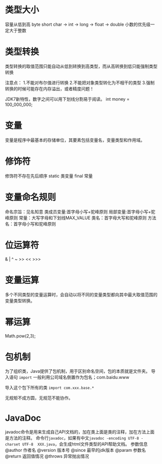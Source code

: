 # 类型大小
容量从低到高
byte short char -> int -> long -> float -> double
小数的优先级一定大于整数

# 类型转换
类型转换的取值范围只能自动从低到转换到高类型，而从高转换到低只能强制类型转换

注意点：
1.不能对布尔值进行转换
2.不能把对象类型转化为不相干的类型
3.强制转换的时候可能存在内存溢出，或者精度问题！

JDK7新特性，数字之间可以用下划线分割易于阅读。
int money = 100_000_000;

# 变量
变量是程序中最基本的存储单位，其要素包括变量名，变量类型和作用域。

# 修饰符
修饰符不存在先后顺序
static 类变量 
final 常量

# 变量命名规则
命名宗旨：见名知意
类成员变量:首字母小写+驼峰原则
局部变量:首字母小写+驼峰原则
常量：大写字母和下划线MAX_VALUE
类名：首字母大写和驼峰原则
方法名：首字母小写和驼峰原则

# 位运算符
& | ^ ~ >> << >>>

# 变量运算
多个不同类型的变量运算时，会自动以将不同的变量类型都向其中最大取值范围的变量类型转换。

# 幂运算
Math.pow(2,3); 

# 包机制
为了组织类，Java提供了包机制，用于区别命名空间，包的本质就是文件夹。
导入语句 `import`
一般利用公司域名倒置作为包名；com.baidu.www

导入这个包下所有的类
`import com.xxx.base.*`


无规矩不成方圆，无规范不能协作。

# JavaDoc
javadoc命令是用来生成自己API文档的，加在类上面是类的注释，加在方法上面是方法的注释。
命令行`javadoc`，如果有中文`javadoc -encoding UTF-8 -charset UTF-8  XXX.java`，会生成html文件类型的API帮助文档。 
参数信息
@author 作者名
@version 版本号
@since 最早的jdk版本
@param 参数名
@return 返回值情况
@throws 异常抛出情况

